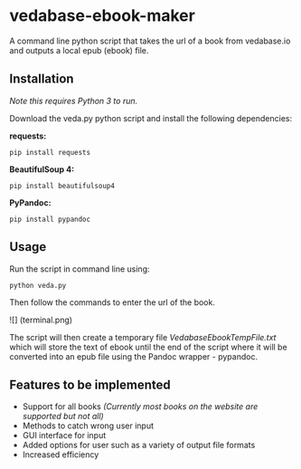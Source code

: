 # vedabase-ebook-maker

A command line python script that takes the url of a book from vedabase.io and outputs a local epub (ebook) file.

## Installation

_Note this requires Python 3 to run._

Download the veda.py python script and install the following dependencies:

**requests:**
```
pip install requests
```

**BeautifulSoup 4:**
```
pip install beautifulsoup4
```

**PyPandoc:**
```
pip install pypandoc
```

## Usage

Run the script in command line using:

```
python veda.py
```
Then follow the commands to enter the url of the book.

![] (terminal.png)

The script will then create a temporary file _VedabaseEbookTempFile.txt_ which will store the text of ebook until the end of the script where it will be converted into an epub file using the Pandoc wrapper - pypandoc.

## Features to be implemented

* Support for all books _(Currently most books on the website are supported but not all)_
* Methods to catch wrong user input
* GUI interface for input
* Added options for user such as a variety of output file formats
* Increased efficiency